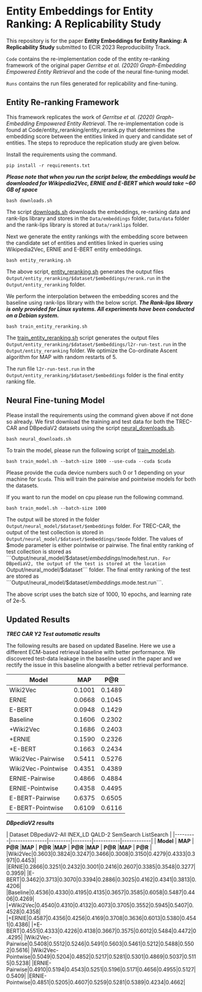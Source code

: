 # Entity Embeddings for Entity Ranking: A Replicability Study

This repository is for the paper **Entity Embeddings for Entity Ranking: A Replicability Study** submitted to ECIR 2023 Reproducibility Track. 

```Code``` contains the re-implementation code of the entity re-ranking framework of the original paper *Gerritse et al. (2020) Graph-Embedding Empowered Entity Retrieval* and the code of the neural fine-tuning model.

```Runs``` contains the run files generated for replicability and fine-tuning.


## Entity Re-ranking Framework

This framework replicates the work of *Gerritse et al. (2020) Graph-Embedding Empowered Entity Retrieval*. The re-implementation code is found at Code/entity_reranking/entity_rerank.py that determines the embedding score between the entities linked in query and candidate set of entities. The steps to reproduce the replication study are given below.

Install the requirements using the command.

``` 
pip install -r requirements.txt 
```


***Please note that when you run the script below, the embeddings would be downloaded for Wikipedia2Vec, ERNIE and E-BERT which would take ~60 GB of space***

``` 
bash downloads.sh
```

The script [downloads.sh](downloads.sh) downloads the embeddings, re-ranking data and rank-lips library and stores in the ```Data/embeddings``` folder, ```Data/data``` folder and the rank-lips library is stored at ```Data/ranklips``` folder.

Next we generate the entity rankings with the embedding score between the candidate set of entities and entities linked in queries using Wikipedia2Vec, ERNIE and E-BERT entity embeddings.

``` 
bash entity_reranking.sh 
```

The above script, [entity_reranking.sh](entity_reranking.sh) generates the output files ```Output/entity_reranking/$dataset/$embeddings/rerank.run``` in the ```Output/entity_reranking``` folder.

We perform the interpolation between the embedding scores and the baseline using rank-lips library with the below script. ***The Rank-lips library is only provided for Linux systems. All experiments have been conducted on a Debian system.***

``` 
bash train_entity_reranking.sh 
```

The [train_entity_reranking.sh](train_entity_reranking.sh) script generates the output files ```Output/entity_reranking/$dataset/$embeddings/l2r-run-test.run``` in the ```Output/entity_reranking``` folder. We optimize the Co-ordinate Ascent algorithm for MAP with random restarts of 5.

The run file ```l2r-run-test.run``` in the ```Output/entity_reranking/$dataset/$embeddings``` folder is the final entity ranking file.


## Neural Fine-tuning Model

Please install the requirements using the command given above if not done so already. We first download the training and test data for both the TREC-CAR and DBpediaV2 datasets using the script [neural_downloads.sh](neural_downloads.sh).

``` 
bash neural_downloads.sh 
```

To train the model, please run the following script of [train_model.sh](train_model.sh).

``` 
bash train_model.sh --batch-size 1000 --use-cuda --cuda $cuda
```

Please provide the cuda device numbers such 0 or 1 depending on your machine for ```$cuda```. This will train the pairwise and pointwise models for both the datasets. 


If you want to run the model on cpu please run the following command.

``` 
bash train_model.sh --batch-size 1000
```

The output will be stored in the folder ```Output/neural_model/$dataset/$embeddings``` folder. For TREC-CAR, the output of the test collection is stored in ```Output/neural_model/$dataset/$embeddings/$mode``` folder. The values of $mode parameter is either pointwise or pairwise. The final entity ranking of test collection is stored as ```Output/neural_model/$dataset/$embeddings/$mode/test.run```. For DBpediaV2, the output of the test is stored at the location ```Output/neural_model/$dataset``` folder. The final entity ranking of the test are stored as ```Output/neural_model/$dataset/$embeddings.$mode.test.run```.

The above script uses the batch size of 1000, 10 epochs, and learning rate of 2e-5.

## Updated Results

***TREC CAR Y2 Test automatic results***

The following results are based on updated Baseline. Here we use a different ECM-based retrieval baseline with better performance. We discovered test-data leakage in the baseline used in the paper and we rectify the issue in this baseline alongwith a better retrieval performance.

| Model | MAP | P@R |
|-------|-----|-----|
|Wiki2Vec|0.1001|0.1489|
|ERNIE|0.0668|0.1045|
|E-BERT|0.0948|0.1429|
|Baseline|0.1606|0.2302|
|+Wiki2Vec|0.1686|0.2403|
|+ERNIE|0.1590|0.2326|
|+E-BERT|0.1663|0.2434|
|Wiki2Vec-Pairwise|0.5411|0.5276|
|Wiki2Vec-Pointwise|0.4351|0.4389|
|ERNIE-Pairwise|0.4866|0.4884|
|ERNIE-Pointwise|0.4358|0.4495|
|E-BERT-Pairwise|0.6375|0.6505|
|E-BERT-Pointwise|0.6109|0.6116|


***DBpediaV2 results***

| Dataset  <td colspan=2> DBpediaV2-All  <td colspan=2> INEX_LD <td colspan=2> QALD-2 <td colspan=2> SemSearch <td colspan=2> ListSearch |
|---------|---------------|---------|--------|-----------|------------|
| **Model** | **MAP** | **P@R** |**MAP** | **P@R** |**MAP** | **P@R** |**MAP** | **P@R** |**MAP** | **P@R** |
|Wiki2Vec|0.3603|0.3824|0.3247|0.3466|0.3008|0.3150|0.4279|0.4333|0.3971|0.4453|
|ERNIE|0.2866|0.3251|0.2432|0.3001|0.2416|0.2607|0.3385|0.3548|0.3277|0.3959|
|E-BERT|0.3462|0.3713|0.3070|0.3394|0.2886|0.3025|0.4162|0.4341|0.3813|0.4206|
|Baseline|0.4536|0.4330|0.4195|0.4135|0.3657|0.3585|0.6058|0.5487|0.4406|0.4269|
|+Wiki2Vec|0.4540|0.4310|0.4132|0.4073|0.3705|0.3552|0.5945|0.5407|0.4528|0.4358|
|+ERNIE|0.4587|0.4356|0.4256|0.4169|0.3708|0.3636|0.6013|0.5380|0.4541|0.4386|
|+E-BERT|0.4551|0.4333|0.4226|0.4138|0.3667|0.3575|0.6012|0.5484|0.4472|0.4295|
|Wiki2Vec-Pairwise|0.5408|0.5512|0.5246|0.5491|0.5603|0.5461|0.5212|0.5488|0.5502|0.5616|
|Wiki2Vec-Pointwise|0.5049|0.5204|0.4852|0.5217|0.5281|0.5301|0.4869|0.5037|0.5115|0.5238|
|ERNIE-Pairwise|0.4910|0.5194|0.4543|0.5251|0.5196|0.5171|0.4656|0.4955|0.5127|0.5409|
|ERNIE-Pointwise|0.4851|0.5205|0.4607|0.5259|0.5281|0.5389|0.4234|0.4662|



